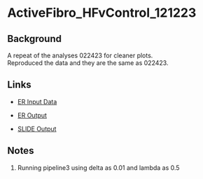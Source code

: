# ActiveFibro\_HFvControl\_121223

## Background
A repeat of the analyses 022423 for cleaner plots. <br>
Reproduced the data and they are the same as 022423.

## Links
* [ER Input Data]()

* [ER Output]()

* [SLIDE Output]()

## Notes
1. Running pipeline3 using delta as 0.01 and lambda as 0.5

